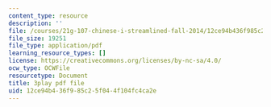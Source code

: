 ```yaml
---
content_type: resource
description: ''
file: /courses/21g-107-chinese-i-streamlined-fall-2014/12ce94b436f985c25f044f104fc4ca2e_805687.pdf
file_size: 19251
file_type: application/pdf
learning_resource_types: []
license: https://creativecommons.org/licenses/by-nc-sa/4.0/
ocw_type: OCWFile
resourcetype: Document
title: 3play pdf file
uid: 12ce94b4-36f9-85c2-5f04-4f104fc4ca2e
---
```

